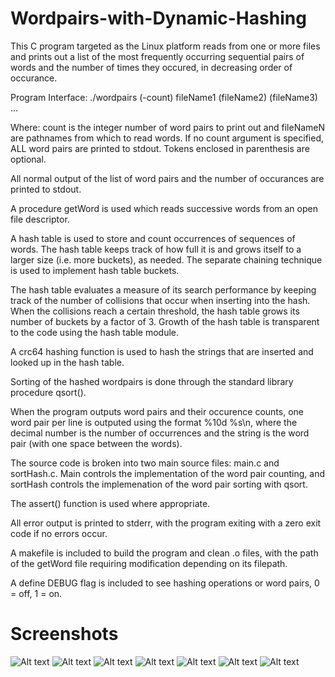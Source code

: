 # Wordpairs-with-Dynamic-Hashing
This C program targeted as the Linux platform reads from one or more files and prints out a list of the most frequently occurring sequential pairs of words and the number of times they occured, in decreasing order of occurance.

Program Interface:
./wordpairs (-count) fileName1 (fileName2) (fileName3) ...

Where: count is the integer number of word pairs to print out and fileNameN are pathnames from which to read words. If no count argument is specified, ALL word pairs are printed to stdout. Tokens enclosed in parenthesis are optional.

All normal output of the list of word pairs and the number of occurances are printed to stdout.

A procedure getWord is used which reads successive words from an open file descriptor.

A hash table is used to store and count occurrences of sequences of words. The hash table keeps track of how full it is and grows itself to a larger size (i.e. more buckets), as needed. The separate chaining technique is used to implement hash table buckets.

The hash table evaluates a measure of its search performance by keeping track of the number of collisions that occur when inserting into the hash. When the collisions reach a certain threshold, the hash table grows its number of buckets by a factor of 3. Growth of the hash table is transparent to the code using the hash table module.

A crc64 hashing function is used to hash the strings that are inserted and looked up in the hash table.

Sorting of the hashed wordpairs is done through the standard library procedure qsort().

When the program outputs word pairs and their occurence counts, one word pair per line is outputed using the format %10d %s\n, where the decimal number is the number of occurrences and the string is the word pair (with one space between the words).

The source code is broken into two main source files: main.c and sortHash.c. Main controls the implementation of the word pair counting, and sortHash controls the implemenation of the word pair sorting with qsort.

The assert() function is used where appropriate.

All error output is printed to stderr, with the program exiting with a zero exit code if no errors occur.

A makefile is included to build the program and clean .o files, with the path of the getWord file requiring modification depending on its filepath.

A define DEBUG flag is included to see hashing operations or word pairs, 0 = off, 1 = on.

# Screenshots
![Alt text](/screenshots/sample_text.png?raw=true "Screenshot 1")
![Alt text](/screenshots/output_w_count.png?raw=true "Screenshot 2")
![Alt text](/screenshots/output_wo_count_1.png?raw=true "Screenshot 3")
![Alt text](/screenshots/output_wo_count_2.png?raw=true "Screenshot 4")
![Alt text](/screenshots/output_wo_count_3.png?raw=true "Screenshot 5")
![Alt text](/screenshots/output_wo_count_4.png?raw=true "Screenshot 6")
![Alt text](/screenshots/output_wo_count_5.png?raw=true "Screenshot 7")
